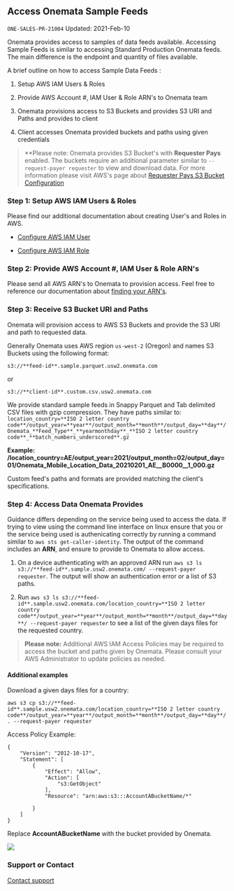 ## Access Onemata Sample Feeds
`ONE-SALES-PR-21004` Updated: 2021-Feb-10

Onemata provides access to samples of data feeds available. Accessing Sample Feeds is similar to accessing Standard Production Onemata feeds. The main difference is the endpoint and quantity of files available. 

A brief outline on how to access Sample Data Feeds :

1. Setup AWS IAM Users & Roles

2. Provide AWS Account #, IAM User & Role ARN's to Onemata team

3. Onemata provisions access to S3 Buckets and provides S3 URI and Paths and provides to client

4. Client accesses Onemata provided buckets and paths using given credentials

> **Please note: Onemata provides S3 Bucket's with **Requester Pays** enabled. The buckets require an additional parameter similar to `--request-payer requester` to view and download data. For more information please visit AWS's page about [Requester Pays S3 Bucket Configuration](https://docs.aws.amazon.com/AmazonS3/latest/userguide/RequesterPaysBuckets.html)

### Step 1: Setup AWS IAM Users & Roles

Please find our additional documentation about creating User's and Roles in AWS.

- [Configure AWS IAM User](https://onemata.github.io/configure-aws-iam-user.html)

- [Configure AWS IAM Role](https://onemata.github.io/configure-aws-iam-role.html)

### Step 2: Provide AWS Account #, IAM User & Role ARN's

Please send all AWS ARN's to Onemata to provision access. Feel free to reference our documentation about [finding your ARN's](https://onemata.github.io/retrieve-aws-iam-arn.html). 

### Step 3: Receive S3 Bucket URI and Paths

Onemata will provision access to AWS S3 Buckets and provide the S3 URI and path to requested data.

Generally Onemata uses AWS region `us-west-2` (Oregon) and names S3 Buckets using the following format:

```
s3://**feed-id**.sample.parquet.usw2.onemata.com
```

or

```
s3://**client-id**.custom.csv.usw2.onemata.com
```

We provide standard sample feeds in Snappy Parquet and Tab delimited CSV files with gzip compression. They have paths similar to: `location_country=**ISO 2 letter country code**/output_year=**year**/output_month=**month**/output_day=**day**/Onemata_**Feed_Type**_**yearmonthday**_**ISO 2 letter country code**_**batch_numbers_underscored**.gz`

**Example: /location_country=AE/output_year=2021/output_month=02/output_day=01/Onemata_Mobile_Location_Data_20210201_AE__B0000__1_000.gz**

Custom feed's paths and formats are provided matching the client's specifications.

### Step 4: Access Data Onemata Provides

Guidance differs depending on the service being used to access the data. If trying to view using the command line interface on linux ensure that you or the service being used is authenicating correctly by running a command similar to `aws sts get-caller-identity`. The output of the command includes an **ARN**, and ensure to provide to Onemata to allow access.

1. On a device authenticating with an approved ARN run `aws s3 ls s3://**feed-id**.sample.usw2.onemata.com/ --request-payer requester`. The output will show an authentication error or a list of S3 paths.

2. Run `aws s3 ls s3://**feed-id**.sample.usw2.onemata.com/location_country=**ISO 2 letter country code**/output_year=**year**/output_month=**month**/output_day=**day**/ --request-payer requester` to see a list of the given days files for the requested country. 

> **Please note:** Additional AWS IAM Access Policies may be required to access the bucket and paths given by Onemata. Please consult your AWS Administrator to update policies as needed. 

#### Additional examples

Download a given days files for a country: 
```
aws s3 cp s3://**feed-id**.sample.usw2.onemata.com/location_country=**ISO 2 letter country code**/output_year=**year**/output_month=**month**/output_day=**day**/ . --request-payer requester
```

Access Policy Example:
```
{
    "Version": "2012-10-17",
    "Statement": [
        {
            "Effect": "Allow",
            "Action": [
                "s3:GetObject"
            ],
            "Resource": "arn:aws:s3:::AccountABucketName/*"

        }
    ]
}
```
Replace **AccountABucketName** with the bucket provided by Onemata. 


![](https://www.onemata.com/hs-fs/hubfs/Logos/Onemata%20Logo%20-%20wide.png)


### Support or Contact

[Contact support](https://www.onemata.com/contact)
